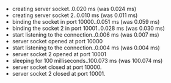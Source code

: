 * creating server socket..0.020 ms (was 0.024 ms)
 * creating server socket 2..0.010 ms (was 0.011 ms)
 * binding the socket in port 10000..0.051 ms (was 0.059 ms)
 * binding the socket 2 in port 10001..0.028 ms (was 0.030 ms)
 * start listening to the connection..0.006 ms (was 0.007 ms)
 * server socket opened at port 10000
 * start listening to the connection..0.004 ms (was 0.004 ms)
 * server socket 2 opened at port 10001
 * sleeping for 100 milliseconds..100.073 ms (was 100.074 ms)
 * server socket closed at port 10000.
 * server socket 2 closed at port 10001.
